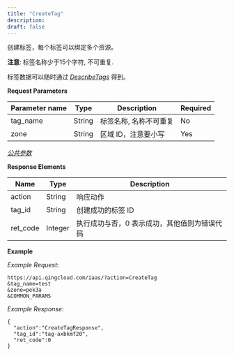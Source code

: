 ```yaml
---
title: "CreateTag"
description: 
draft: false
---
```




创建标签，每个标签可以绑定多个资源。

**注意**: 标签名称少于15个字符, 不可重复.

标签数据可以随时通过 [_DescribeTags_](../describe_tags/) 得到。

**Request Parameters**

| Parameter name | Type | Description | Required |
| --- | --- | --- | --- |
| tag_name | String | 标签名称, 名称不可重复 | No |
| zone | String | 区域 ID，注意要小写 | Yes |

[_公共参数_](../../../parameters/)

**Response Elements**

| Name | Type | Description |
| --- | --- | --- |
| action | String | 响应动作 |
| tag_id | String | 创建成功的标签 ID |
| ret_code | Integer | 执行成功与否，0 表示成功，其他值则为错误代码 |

**Example**

_Example Request_:

```
https://api.qingcloud.com/iaas/?action=CreateTag
&tag_name=test
&zone=pek3a
&COMMON_PARAMS
```

_Example Response_:

```
{
  "action":"CreateTagResponse",
  "tag_id":"tag-axbkmf20",
  "ret_code":0
}
```
